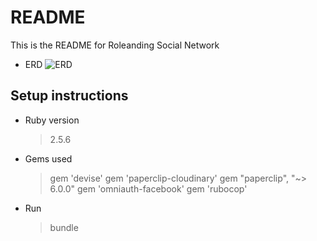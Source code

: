 # README

This is the README for Roleanding Social Network

* ERD
    ![ERD](https://www.lucidchart.com/publicSegments/view/7a70c68f-9f12-4e03-bdbd-d69c39a9b4bb/image.png)

## Setup instructions 
* Ruby version
    > 2.5.6
* Gems used
    > gem 'devise'
    > gem 'paperclip-cloudinary'
    > gem "paperclip", "~> 6.0.0"
    > gem 'omniauth-facebook'
    > gem 'rubocop'
* Run 
    > bundle
